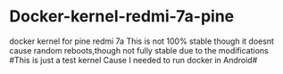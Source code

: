 # Docker-kernel-redmi-7a-pine
docker kernel for pine redmi 7a 
This is not 100% stable though it doesnt
cause random reboots,though not fully stable
due to the modifications
#This is just a test kernel Cause I needed
to run docker in Android#
